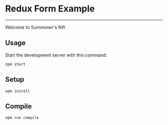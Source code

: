 # Redux Form Example
---

Welcome to Summoner's Rift



Usage
---

Start the development server with this command:
```
npm start
```

Setup
---

```
npm install
```

Compile
---

```
npm run compile
```